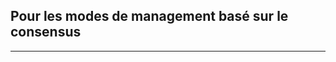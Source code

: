 ## Pour les modes de management basé sur le consensus
---

[//]: # (TODO: MANAGEMENT BASE CONSENSUS)
